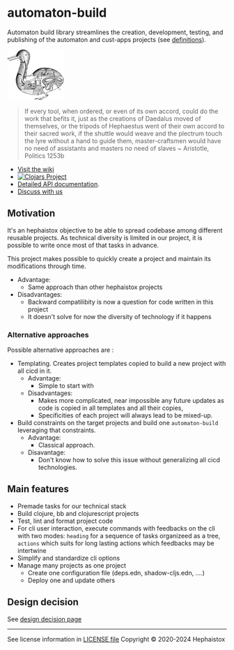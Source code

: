# automaton-build

Automaton build library streamlines the creation, development, testing, and publishing of the automaton and cust-apps projects (see [definitions](https://github.com/hephaistox/hephaistox/blob/main/README.md)).

<img src="docs/img/automaton_duck.png" width=130 alt="automaton duck picture"> 

> If every tool, when ordered, or even of its own accord, could do the work that befits it, just as the creations of Daedalus moved of themselves, or the tripods of Hephaestus went of their own accord to their sacred work, if the shuttle would weave and the plectrum touch the lyre without a hand to guide them, master-craftsmen would have no need of assistants and masters no need of slaves ~ Aristotle, Politics 1253b

* [Visit the wiki](https://github.com/hephaistox/automaton-build/wiki)
* [![Clojars Project](https://img.shields.io/clojars/v/org.clojars.hephaistox/automaton-build.svg)](https://clojars.org/org.clojars.hephaistox/automaton-build)
* [Detailed API documentation](https://hephaistox.github.io/automaton-build/latest).
* [Discuss with us](https://github.com/hephaistox/automaton-build/discussions)

## Motivation

It's an hephaistox objective to be able to spread codebase among different reusable projects. As technical diversity is limited in our project, it is possible to write once most of that tasks in advance.

This project makes possible to quickly create a project and maintain its modifications through time. 

* Advantage: 
   * Same approach than other hephaistox projects
* Disadvantages: 
   * Backward compatilibity is now a question for code written in this project
   * It doesn't solve for now the diversity of technology if it happens

### Alternative approaches

Possible alternative approaches are :

* Templating. Creates project templates copied to build a new project with all cicd in it.
    * Advantage: 
      * Simple to start with
    * Disadvantages: 
       * Makes more complicated, near impossible any future updates as code is copied in all templates and all their copies, 
       * Specificities of each project will always lead to be mixed-up.
* Build constraints on the target projects and build one `automaton-build` leveraging that constraints.
    * Advantage:
       * Classical approach.
    * Disavantage:
       * Don't know how to solve this issue without generalizing all cicd technologies.

## Main features

* Premade tasks for our technical stack
* Build clojure, bb and clojurescript projects
* Test, lint and format project code
* For cli user interaction, execute commands with feedbacks on the cli with two modes: `heading` for a sequence of tasks organizeed as a tree, `actions` which suits for long lasting actions which feedbacks may be intertwine
* Simplify and standardize cli options
* Manage many projects as one project
   * Create one configuration file (deps.edn, shadow-cljs.edn, ....)
   * Deploy one and update others

## Design decision

See [design decision page](docs/design_decisions.md)


---

See license information in [LICENSE file](LICENSE.md) Copyright © 2020-2024 Hephaistox
